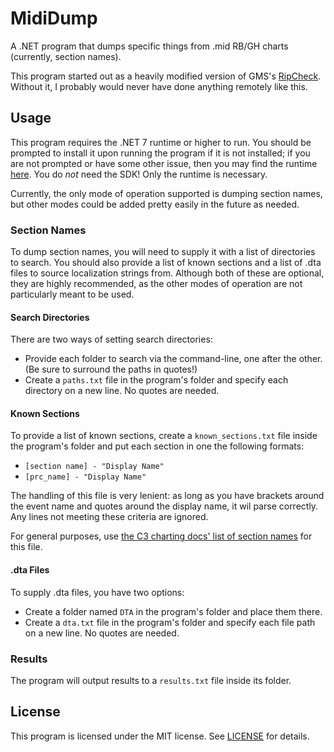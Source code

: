 # MidiDump

A .NET program that dumps specific things from .mid RB/GH charts (currently, section names).

This program started out as a heavily modified version of GMS's [RipCheck](https://github.com/GenericMadScientist/RipCheck). Without it, I probably would never have done anything remotely like this.

## Usage

This program requires the .NET 7 runtime or higher to run. You should be prompted to install it upon running the program if it is not installed; if you are not prompted or have some other issue, then you may find the runtime [here](https://dotnet.microsoft.com/en-us/download/visual-st1udio-sdks). You do *not* need the SDK! Only the runtime is necessary.

Currently, the only mode of operation supported is dumping section names, but other modes could be added pretty easily in the future as needed.

### Section Names

To dump section names, you will need to supply it with a list of directories to search. You should also provide a list of known sections and a list of .dta files to source localization strings from. Although both of these are optional, they are highly recommended, as the other modes of operation are not particularly meant to be used.

#### Search Directories

There are two ways of setting search directories:

- Provide each folder to search via the command-line, one after the other. (Be sure to surround the paths in quotes!)
- Create a `paths.txt` file in the program's folder and specify each directory on a new line. No quotes are needed.

#### Known Sections

To provide a list of known sections, create a `known_sections.txt` file inside the program's folder and put each section in one the following formats:

- `[section name] - "Display Name"`
- `[prc_name] - "Display Name"`

The handling of this file is very lenient: as long as you have brackets around the event name and quotes around the display name, it wil parse correctly. Any lines not meeting these criteria are ignored.

For general purposes, use [the C3 charting docs' list of section names](http://docs.c3universe.com/rbndocs/index.php?title=All_Practice_Sections) for this file.

#### .dta Files

To supply .dta files, you have two options:

- Create a folder named `DTA` in the program's folder and place them there.
- Create a `dta.txt` file in the program's folder and specify each file path on a new line. No quotes are needed.

### Results

The program will output results to a `results.txt` file inside its folder.

## License

This program is licensed under the MIT license. See [LICENSE](LICENSE) for details.
